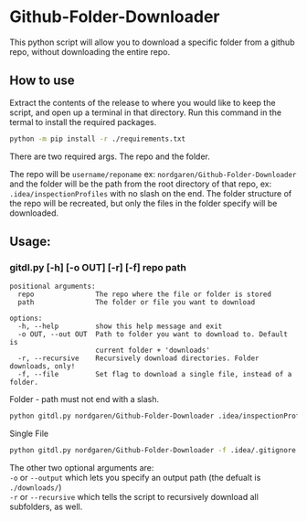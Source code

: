 # Github-Folder-Downloader
This python script will allow you to download a specific folder from a github repo, without downloading the entire repo.

## How to use
Extract the contents of the release to where you would like to keep the script, and open up a terminal in that directory. Run this command in the termal to install the required packages.  
```sh
python -m pip install -r ./requirements.txt
```

There are two required args. The repo and the folder.  

The repo will be `username/reponame` ex: `nordgaren/Github-Folder-Downloader` and the folder will be the path from the root directory of that repo, 
ex: `.idea/inspectionProfiles` with no slash on the end. The folder structure of the repo will be recreated, but only the files in the folder specify will be downloaded.  

## Usage: 
### gitdl.py [-h] [-o OUT] [-r] [-f] repo path
```
positional arguments:
  repo               The repo where the file or folder is stored
  path               The folder or file you want to download

options:
  -h, --help         show this help message and exit
  -o OUT, --out OUT  Path to folder you want to download to. Default is
                     current folder + 'downloads'
  -r, --recursive    Recursively download directories. Folder downloads, only!
  -f, --file         Set flag to download a single file, instead of a folder.
```

Folder - path must not end with a slash.
```sh
python gitdl.py nordgaren/Github-Folder-Downloader .idea/inspectionProfiles
```  
Single File
```sh
python gitdl.py nordgaren/Github-Folder-Downloader -f .idea/.gitignore
```

The other two optional arguments are:  
`-o` or `--output` which lets you specify an output path (the defualt is `./downloads/`)  
`-r` or `--recursive` which tells the script to recursively download all subfolders, as well.  
